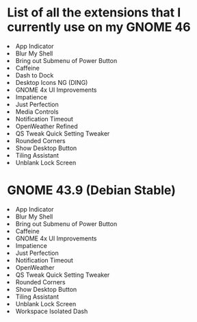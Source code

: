 # List of all the extensions that I currently use on my GNOME 46

<li>App Indicator
<li>Blur My Shell
<li>Bring out Submenu of Power Button
<li>Caffeine
<li>Dash to Dock
<li>Desktop Icons NG (DING)
<li>GNOME 4x UI Improvements
<li>Impatience
<li>Just Perfection
<li>Media Controls
<li>Notification Timeout
<li>OpenWeather Refined
<li>QS Tweak Quick Setting Tweaker
<li>Rounded Corners
<li>Show Desktop Button
<li>Tiling Assistant
<li>Unblank Lock Screen

<br>

# GNOME 43.9 (Debian Stable)

<li>App Indicator
<li>Blur My Shell
<li>Bring out Submenu of Power Button
<li>Caffeine
<li>GNOME 4x UI Improvements
<li>Impatience
<li>Just Perfection
<li>Notification Timeout
<li>OpenWeather
<li>QS Tweak Quick Setting Tweaker
<li>Rounded Corners
<li>Show Desktop Button
<li>Tiling Assistant
<li>Unblank Lock Screen
<li>Workspace Isolated Dash